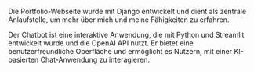 Die Portfolio-Webseite wurde mit Django entwickelt und dient als zentrale Anlaufstelle, um mehr über mich und meine Fähigkeiten zu erfahren. 

Der Chatbot ist eine interaktive Anwendung, die mit Python und Streamlit entwickelt wurde und die OpenAI API nutzt.
Er bietet eine benutzerfreundliche Oberfläche und ermöglicht es Nutzern, mit einer KI-basierten Chat-Anwendung zu interagieren.

